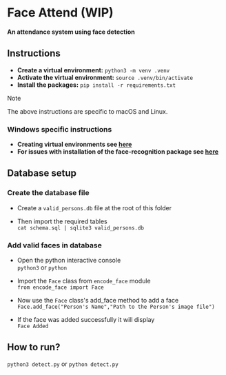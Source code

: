 # Face Attend (WIP)
**An attendance system using face detection**
## Instructions

- **Create a virtual environment:**
     ```python3 -m venv .venv```
- **Activate the virtual environment:**
    ```source .venv/bin/activate```
- **Install the packages:**
    ```pip install -r requirements.txt```

>[!NOTE]
The above instructions are specific to macOS and Linux.</br>

### Windows specific instructions
- **Creating virtual environments see [here](https://docs.python.org/3/library/venv.html#creating-virtual-environments)**</br>
- **For issues with installation of the face-recognition package see [here](https://stackoverflow.com/questions/70001837/problem-in-installing-python-library-face-recognition-on-windows-10-11)**

   
## Database setup
### Create the database file
- Create a ```valid_persons.db``` file at the root of this folder

- Then import the required tables</br>
```cat schema.sql | sqlite3 valid_persons.db```

### Add valid faces in database
- Open the python interactive console</br>
```python3``` or ```python```

- Import the ```Face``` class from ```encode_face``` module</br>
```from encode_face import Face```

- Now use the ```Face``` class's add_face method to add a face
```Face.add_face("Person's Name","Path to the Person's image file")```

- If the face was added successfully it will display</br>
```Face Added```



## How to run?
```python3 detect.py``` or ```python detect.py```